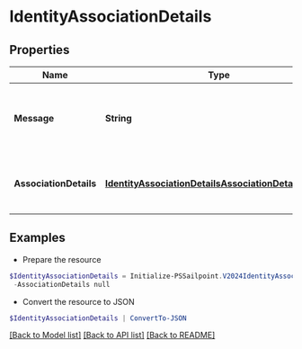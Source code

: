 # IdentityAssociationDetails
## Properties

Name | Type | Description | Notes
------------ | ------------- | ------------- | -------------
**Message** | **String** | any additional context information of the http call result | [optional] 
**AssociationDetails** | [**IdentityAssociationDetailsAssociationDetailsInner[]**](IdentityAssociationDetailsAssociationDetailsInner.md) | list of all the resource associations for the identity | [optional] 

## Examples

- Prepare the resource
```powershell
$IdentityAssociationDetails = Initialize-PSSailpoint.V2024IdentityAssociationDetails  -Message Identity cannot be deleted as it is owner of following resources `
 -AssociationDetails null
```

- Convert the resource to JSON
```powershell
$IdentityAssociationDetails | ConvertTo-JSON
```

[[Back to Model list]](../README.md#documentation-for-models) [[Back to API list]](../README.md#documentation-for-api-endpoints) [[Back to README]](../README.md)

